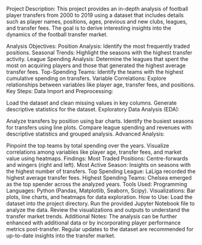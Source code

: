 Project Description:
This project provides an in-depth analysis of football player transfers from 2000 to 2019 using a dataset that includes details such as player names, positions, ages, previous and new clubs, leagues, and transfer fees. The goal is to derive interesting insights into the dynamics of the football transfer market.

Analysis Objectives:
Position Analysis: Identify the most frequently traded positions.
Seasonal Trends: Highlight the seasons with the highest transfer activity.
League Spending Analysis: Determine the leagues that spent the most on acquiring players and those that generated the highest average transfer fees.
Top-Spending Teams: Identify the teams with the highest cumulative spending on transfers.
Variable Correlations: Explore relationships between variables like player age, transfer fees, and positions.
Key Steps:
Data Import and Preprocessing:

Load the dataset and clean missing values in key columns.
Generate descriptive statistics for the dataset.
Exploratory Data Analysis (EDA):

Analyze transfers by position using bar charts.
Identify the busiest seasons for transfers using line plots.
Compare league spending and revenues with descriptive statistics and grouped analysis.
Advanced Analysis:

Pinpoint the top teams by total spending over the years.
Visualize correlations among variables like player age, transfer fees, and market value using heatmaps.
Findings:
Most Traded Positions: Centre-forwards and wingers (right and left).
Most Active Season: Insights on seasons with the highest number of transfers.
Top Spending League: LaLiga recorded the highest average transfer fees.
Highest Spending Teams: Chelsea emerged as the top spender across the analyzed years.
Tools Used:
Programming Languages: Python (Pandas, Matplotlib, Seaborn, Scipy).
Visualizations: Bar plots, line charts, and heatmaps for data exploration.
How to Use:
Load the dataset into the project directory.
Run the provided Jupyter Notebook file to analyze the data.
Review the visualizations and outputs to understand the transfer market trends.
Additional Notes:
The analysis can be further enhanced with additional data or by incorporating player performance metrics post-transfer.
Regular updates to the dataset are recommended for up-to-date insights into the transfer market.
